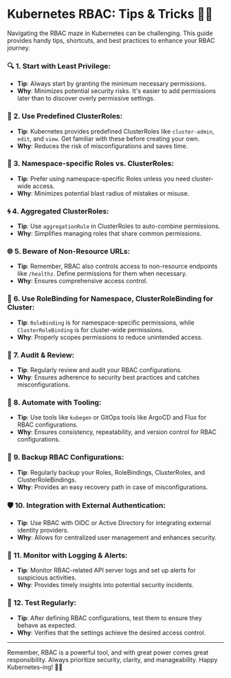 # Kubernetes RBAC: Tips & Tricks 🎩✨

Navigating the RBAC maze in Kubernetes can be challenging. This guide provides handy tips, shortcuts, and best practices to enhance your RBAC journey.

### 🔍 **1. Start with Least Privilege**:
- **Tip**: Always start by granting the minimum necessary permissions.
- **Why**: Minimizes potential security risks. It's easier to add permissions later than to discover overly permissive settings.

### 📑 **2. Use Predefined ClusterRoles**:
- **Tip**: Kubernetes provides predefined ClusterRoles like `cluster-admin`, `edit`, and `view`. Get familiar with these before creating your own.
- **Why**: Reduces the risk of misconfigurations and saves time.

### 🔏 **3. Namespace-specific Roles vs. ClusterRoles**:
- **Tip**: Prefer using namespace-specific Roles unless you need cluster-wide access.
- **Why**: Minimizes potential blast radius of mistakes or misuse.

### 🌀 **4. Aggregated ClusterRoles**:
- **Tip**: Use `aggregationRule` in ClusterRoles to auto-combine permissions.
- **Why**: Simplifies managing roles that share common permissions.

### 🌐 **5. Beware of Non-Resource URLs**:
- **Tip**: Remember, RBAC also controls access to non-resource endpoints like `/healthz`. Define permissions for them when necessary.
- **Why**: Ensures comprehensive access control.

### 🔗 **6. Use RoleBinding for Namespace, ClusterRoleBinding for Cluster**:
- **Tip**: `RoleBinding` is for namespace-specific permissions, while `ClusterRoleBinding` is for cluster-wide permissions.
- **Why**: Properly scopes permissions to reduce unintended access.

### 🧐 **7. Audit & Review**:
- **Tip**: Regularly review and audit your RBAC configurations.
- **Why**: Ensures adherence to security best practices and catches misconfigurations.

### 🚀 **8. Automate with Tooling**:
- **Tip**: Use tools like `kubegen` or GitOps tools like ArgoCD and Flux for RBAC configurations.
- **Why**: Ensures consistency, repeatability, and version control for RBAC configurations.

### 💾 **9. Backup RBAC Configurations**:
- **Tip**: Regularly backup your Roles, RoleBindings, ClusterRoles, and ClusterRoleBindings.
- **Why**: Provides an easy recovery path in case of misconfigurations.

### 🛡️ **10. Integration with External Authentication**:
- **Tip**: Use RBAC with OIDC or Active Directory for integrating external identity providers.
- **Why**: Allows for centralized user management and enhances security.

### 🌌 **11. Monitor with Logging & Alerts**:
- **Tip**: Monitor RBAC-related API server logs and set up alerts for suspicious activities.
- **Why**: Provides timely insights into potential security incidents.

### 🔄 **12. Test Regularly**:
- **Tip**: After defining RBAC configurations, test them to ensure they behave as expected.
- **Why**: Verifies that the settings achieve the desired access control.

---

Remember, RBAC is a powerful tool, and with great power comes great responsibility. Always prioritize security, clarity, and manageability. Happy Kubernetes-ing! 🚀🌟